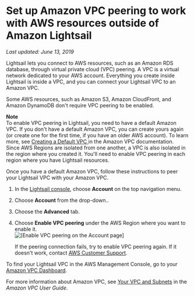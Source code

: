 # Set up Amazon VPC peering to work with AWS resources outside of Amazon Lightsail<a name="lightsail-how-to-set-up-vpc-peering-with-aws-resources"></a>

 *Last updated: June 13, 2019* 

Lightsail lets you connect to AWS resources, such as an Amazon RDS database, through virtual private cloud \(VPC\) peering\. A VPC is a virtual network dedicated to your AWS account\. Everything you create inside Lightsail is inside a VPC, and you can connect your Lightsail VPC to an Amazon VPC\.

Some AWS resources, such as Amazon S3, Amazon CloudFront, and Amazon DynamoDB don't require VPC peering to be enabled\.

**Note**  
To enable VPC peering in Lightsail, you need to have a default Amazon VPC\. If you don't have a default Amazon VPC, you can create yours again \(or create one for the first time, if you have an older AWS account\)\. To learn more, see [Creating a Default VPC ](https://docs.aws.amazon.com/vpc/latest/userguide/default-vpc.html#create-default-vpc) in the Amazon VPC documentation\.  
Since AWS Regions are isolated from one another, a VPC is also isolated in the region where you created it\. You'll need to enable VPC peering in each region where you have Lightsail resources\.

Once you have a default Amazon VPC, follow these instructions to peer your Lightsail VPC with your Amazon VPC\.

1. In the [Lightsail console](https://lightsail.aws.amazon.com/), choose **Account** on the top navigation menu\. 

1. Choose **Account** from the drop\-down\.\.

1. Choose the **Advanced** tab\.

1. Choose **Enable VPC peering** under the AWS Region where you want to enable it\.  
![\[Enable VPC peering on the Account page\]](https://d9yljz1nd5001.cloudfront.net/en_us/cfefe1b500656f5beb2491eaf820d8f4/images/amazon-lightsail-enable-vpc-peering.png)

   If the peering connection fails, try to enable VPC peering again\. If it doesn't work, contact [AWS Customer Support](https://console.aws.amazon.com/support/home/)\.

To find your Lightsail VPC in the AWS Management Console, go to your [Amazon VPC Dashboard](https://console.aws.amazon.com/vpc/)\.

For more information about Amazon VPC, see [Your VPC and Subnets](http://docs.aws.amazon.com/AmazonVPC/latest/UserGuide/VPC_Subnets.html) in the *Amazon VPC User Guide*\.